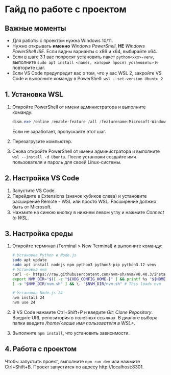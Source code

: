 # Гайд по работе с проектом

## Важные моменты
- Для работы с проектом нужна Windows 10/11.
- Нужно открывать **именно** _Windows PowerShell_, **НЕ** _Windows PowerShell ISE_. Если видны варианты с x86 и x64, выбирайте x64. 
- Если в шаге 3.1 вас попросят установить пакет `python<xxx>-venv`, выполните `sudo apt install <пакет, который просят установить>` и повторите шаг. 
- Если VS Code предупредит вас о том, что у вас WSL 2, закройте VS Code и выполните команду в PowerShell: `wsl --set-version Ubuntu 2`

## 1. Установка WSL
1. Откройте PowerShell от имени администратора и выполните команду: 
   ```powershell
   dism.exe /online /enable-feature /all /featurename:Microsoft-Windows-Subsystem-For-Linux /featurename:VirtualMachinePlatform
   ```
   Если не заработает, пропускайте этот шаг.

2. Перезагрузите компьютер.
3. Снова откройте PowerShell от имени администратора и выполните `wsl --install -d Ubuntu`. После установки создайте имя пользователя и пароль для своей Linux-системы.

## 2. Настройка VS Code
1. Запустите VS Code. 
2. Перейдите в Extensions (значок кубиков слева) и установите расширение Remote - WSL или просто WSL. Расширение должно быть от Microsoft.
3. Нажмите на синюю кнопку в нижнем левом углу и нажмите _Connect to WSL_.

## 3. Настройка среды
1. Откройте терминал (Terminal > New Terminal) и выполните команду:

   ```bash
   # Установка Python и Node.js
   sudo apt update 
   sudo apt install nodejs npm python3 python3-pip python3.12-venv
   # Установка nvm
   curl -o- https://raw.githubusercontent.com/nvm-sh/nvm/v0.40.3/install.sh | bash
   export NVM_DIR="$([ -z "${XDG_CONFIG_HOME-}" ] && printf %s "${HOME}/.nvm" || printf %s "${XDG_CONFIG_HOME}/nvm")"
   [ -s "$NVM_DIR/nvm.sh" ] && \. "$NVM_DIR/nvm.sh" # This loads nvm

   # Установка Node.js 24
   nvm install 24 
   nvm use 24
   ```

2. В VS Code нажмите Ctrl+Shift+P и введите _Git: Clone Repository_. Введите URL репозитория в полезных ссылках. В диалоге выбора папки введите _/home/<ваше имя пользователя в WSL>_.
3. Выполните `npm install`, что установить зависимости.

## 4. Работа с проектом
Чтобы запустить проект, выполните `npm run dev` или нажмите Ctrl+Shift+B. Проект запустится по адресу http://localhost:8301.